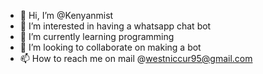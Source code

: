 - 👋 Hi, I’m @Kenyanmist
- 👀 I’m interested in having a whatsapp chat bot
- 🌱 I’m currently learning programming 
- 💞️ I’m looking to collaborate on making a bot
- 📫 How to reach me on mail @westniccur95@gmail.com

<!---
Kenyanmist/Kenyanmist is a ✨ special ✨ repository because its `README.md` (this file) appears on your GitHub profile.
You can click the Preview link to take a look at your changes.
--->
